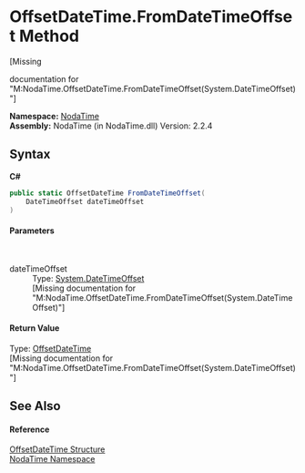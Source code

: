 # OffsetDateTime.FromDateTimeOffset Method 
 

\[Missing <summary> documentation for "M:NodaTime.OffsetDateTime.FromDateTimeOffset(System.DateTimeOffset)"\]

**Namespace:**&nbsp;<a href="N_NodaTime">NodaTime</a><br />**Assembly:**&nbsp;NodaTime (in NodaTime.dll) Version: 2.2.4

## Syntax

**C#**<br />
``` C#
public static OffsetDateTime FromDateTimeOffset(
	DateTimeOffset dateTimeOffset
)
```


#### Parameters
&nbsp;<dl><dt>dateTimeOffset</dt><dd>Type: <a href="http://msdn2.microsoft.com/en-us/library/bb341783" target="_blank">System.DateTimeOffset</a><br />\[Missing <param name="dateTimeOffset"/> documentation for "M:NodaTime.OffsetDateTime.FromDateTimeOffset(System.DateTimeOffset)"\]</dd></dl>

#### Return Value
Type: <a href="T_NodaTime_OffsetDateTime">OffsetDateTime</a><br />\[Missing <returns> documentation for "M:NodaTime.OffsetDateTime.FromDateTimeOffset(System.DateTimeOffset)"\]

## See Also


#### Reference
<a href="T_NodaTime_OffsetDateTime">OffsetDateTime Structure</a><br /><a href="N_NodaTime">NodaTime Namespace</a><br />